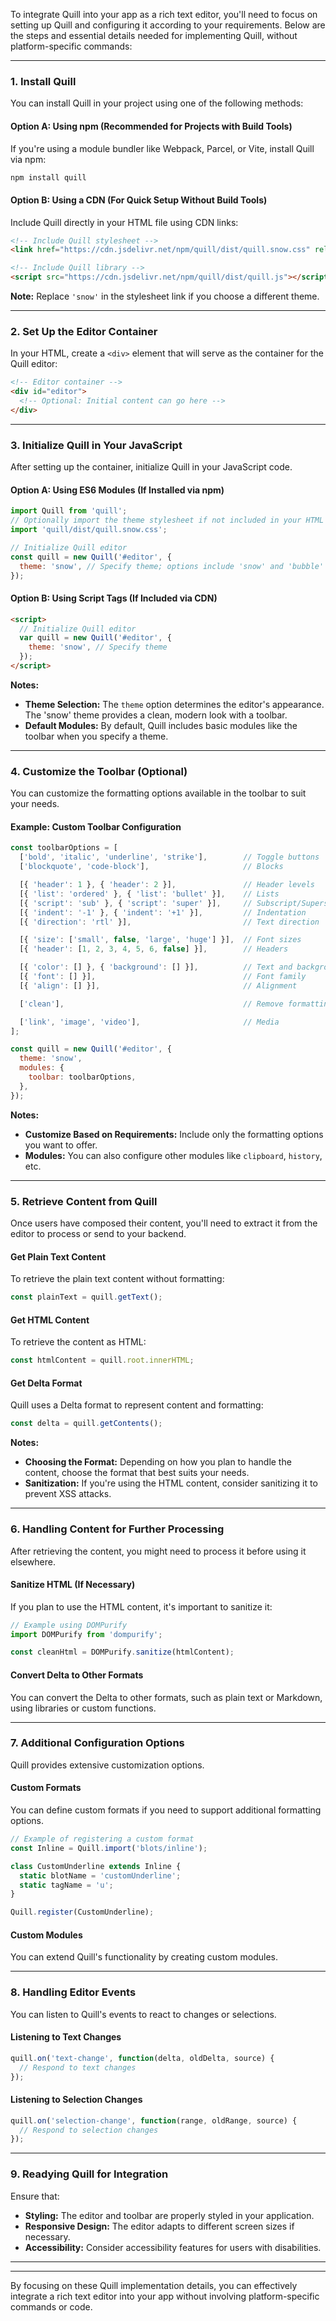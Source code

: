 To integrate Quill into your app as a rich text editor, you'll need to focus on setting up Quill and configuring it according to your requirements. Below are the steps and essential details needed for implementing Quill, without platform-specific commands:

---

### **1. Install Quill**

You can install Quill in your project using one of the following methods:

#### **Option A: Using npm (Recommended for Projects with Build Tools)**

If you're using a module bundler like Webpack, Parcel, or Vite, install Quill via npm:

```bash
npm install quill
```

#### **Option B: Using a CDN (For Quick Setup Without Build Tools)**

Include Quill directly in your HTML file using CDN links:

```html
<!-- Include Quill stylesheet -->
<link href="https://cdn.jsdelivr.net/npm/quill/dist/quill.snow.css" rel="stylesheet">

<!-- Include Quill library -->
<script src="https://cdn.jsdelivr.net/npm/quill/dist/quill.js"></script>
```

**Note:** Replace `'snow'` in the stylesheet link if you choose a different theme.

---

### **2. Set Up the Editor Container**

In your HTML, create a `<div>` element that will serve as the container for the Quill editor:

```html
<!-- Editor container -->
<div id="editor">
  <!-- Optional: Initial content can go here -->
</div>
```

---

### **3. Initialize Quill in Your JavaScript**

After setting up the container, initialize Quill in your JavaScript code.

#### **Option A: Using ES6 Modules (If Installed via npm)**

```javascript
import Quill from 'quill';
// Optionally import the theme stylesheet if not included in your HTML
import 'quill/dist/quill.snow.css';

// Initialize Quill editor
const quill = new Quill('#editor', {
  theme: 'snow', // Specify theme; options include 'snow' and 'bubble'
});
```

#### **Option B: Using Script Tags (If Included via CDN)**

```html
<script>
  // Initialize Quill editor
  var quill = new Quill('#editor', {
    theme: 'snow', // Specify theme
  });
</script>
```

**Notes:**

- **Theme Selection:** The `theme` option determines the editor's appearance. The 'snow' theme provides a clean, modern look with a toolbar.
- **Default Modules:** By default, Quill includes basic modules like the toolbar when you specify a theme.

---

### **4. Customize the Toolbar (Optional)**

You can customize the formatting options available in the toolbar to suit your needs.

#### **Example: Custom Toolbar Configuration**

```javascript
const toolbarOptions = [
  ['bold', 'italic', 'underline', 'strike'],        // Toggle buttons
  ['blockquote', 'code-block'],                     // Blocks

  [{ 'header': 1 }, { 'header': 2 }],               // Header levels
  [{ 'list': 'ordered' }, { 'list': 'bullet' }],    // Lists
  [{ 'script': 'sub' }, { 'script': 'super' }],     // Subscript/Superscript
  [{ 'indent': '-1' }, { 'indent': '+1' }],         // Indentation
  [{ 'direction': 'rtl' }],                         // Text direction

  [{ 'size': ['small', false, 'large', 'huge'] }],  // Font sizes
  [{ 'header': [1, 2, 3, 4, 5, 6, false] }],        // Headers

  [{ 'color': [] }, { 'background': [] }],          // Text and background colors
  [{ 'font': [] }],                                 // Font family
  [{ 'align': [] }],                                // Alignment

  ['clean'],                                        // Remove formatting

  ['link', 'image', 'video'],                       // Media
];

const quill = new Quill('#editor', {
  theme: 'snow',
  modules: {
    toolbar: toolbarOptions,
  },
});
```

**Notes:**

- **Customize Based on Requirements:** Include only the formatting options you want to offer.
- **Modules:** You can also configure other modules like `clipboard`, `history`, etc.

---

### **5. Retrieve Content from Quill**

Once users have composed their content, you'll need to extract it from the editor to process or send to your backend.

#### **Get Plain Text Content**

To retrieve the plain text content without formatting:

```javascript
const plainText = quill.getText();
```

#### **Get HTML Content**

To retrieve the content as HTML:

```javascript
const htmlContent = quill.root.innerHTML;
```

#### **Get Delta Format**

Quill uses a Delta format to represent content and formatting:

```javascript
const delta = quill.getContents();
```

**Notes:**

- **Choosing the Format:** Depending on how you plan to handle the content, choose the format that best suits your needs.
- **Sanitization:** If you're using the HTML content, consider sanitizing it to prevent XSS attacks.

---

### **6. Handling Content for Further Processing**

After retrieving the content, you might need to process it before using it elsewhere.

#### **Sanitize HTML (If Necessary)**

If you plan to use the HTML content, it's important to sanitize it:

```javascript
// Example using DOMPurify
import DOMPurify from 'dompurify';

const cleanHtml = DOMPurify.sanitize(htmlContent);
```

#### **Convert Delta to Other Formats**

You can convert the Delta to other formats, such as plain text or Markdown, using libraries or custom functions.

---

### **7. Additional Configuration Options**

Quill provides extensive customization options.

#### **Custom Formats**

You can define custom formats if you need to support additional formatting options.

```javascript
// Example of registering a custom format
const Inline = Quill.import('blots/inline');

class CustomUnderline extends Inline {
  static blotName = 'customUnderline';
  static tagName = 'u';
}

Quill.register(CustomUnderline);
```

#### **Custom Modules**

You can extend Quill's functionality by creating custom modules.

---

### **8. Handling Editor Events**

You can listen to Quill's events to react to changes or selections.

#### **Listening to Text Changes**

```javascript
quill.on('text-change', function(delta, oldDelta, source) {
  // Respond to text changes
});
```

#### **Listening to Selection Changes**

```javascript
quill.on('selection-change', function(range, oldRange, source) {
  // Respond to selection changes
});
```

---

### **9. Readying Quill for Integration**

Ensure that:

- **Styling:** The editor and toolbar are properly styled in your application.
- **Responsive Design:** The editor adapts to different screen sizes if necessary.
- **Accessibility:** Consider accessibility features for users with disabilities.

---

---

By focusing on these Quill implementation details, you can effectively integrate a rich text editor into your app without involving platform-specific commands or code.